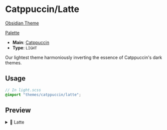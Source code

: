 # Catppuccin/Latte

[Obsidian Theme](https://github.com/catppuccin/obsidian)

[Palette](https://catppuccin.com/palette)

- **Main**: [Catppuccin](../README.md)
- **Type**: `LIGHT`

Our lightest theme harmoniously inverting the essence of Catppuccin's dark themes.

## Usage

```scss
// In light.scss
@import "themes/catppuccin/latte";
```

## Preview

<details>
<summary>🌻 Latte</summary>
<img src="https://raw.githubusercontent.com/saberzero1/quartz-themes/master/catppuccin/latte/preview.png" alt="Preview of Latte theme"/>
</details>
